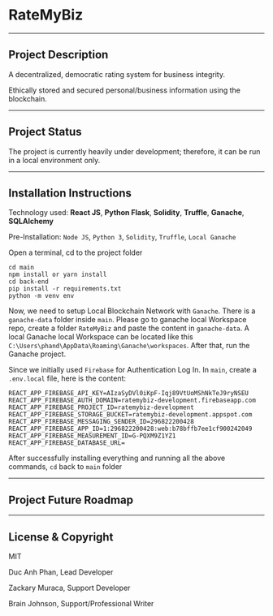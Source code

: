 # RateMyBiz
---
## Project Description
A decentralized, democratic rating system for business integrity.

Ethically stored and secured personal/business information using the blockchain.

---
## Project Status
The project is currently heavily under development; therefore, it can be run in a local environment only.

---
## Installation Instructions
Technology used: **React JS**, **Python Flask**, **Solidity**, **Truffle**, **Ganache**, **SQLAlchemy**

Pre-Installation: `Node JS`, `Python 3`, `Solidity`, `Truffle`, `Local Ganache`

Open a terminal, cd to the project folder

```
cd main
npm install or yarn install
cd back-end
pip install -r requirements.txt
python -m venv env
```

Now, we need to setup Local Blockchain Network with `Ganache`. There is a `ganache-data` folder inside `main`. Please go to ganache local Workspace repo, create a folder `RateMyBiz` and paste the content in `ganache-data`. A local Ganache local Workspace can be located like this `C:\Users\phand\AppData\Roaming\Ganache\workspaces`. After that, run the Ganache project.

Since we initially used `Firebase` for Authentication Log In. In `main`, create a `.env.local` file, here is the content:

```
REACT_APP_FIREBASE_API_KEY=AIzaSyDVl0iKpF-Iqj89VtUoMShNkTeJ9ryNSEU
REACT_APP_FIREBASE_AUTH_DOMAIN=ratemybiz-development.firebaseapp.com
REACT_APP_FIREBASE_PROJECT_ID=ratemybiz-development
REACT_APP_FIREBASE_STORAGE_BUCKET=ratemybiz-development.appspot.com
REACT_APP_FIREBASE_MESSAGING_SENDER_ID=296822200428
REACT_APP_FIREBASE_APP_ID=1:296822200428:web:b78bffb7ee1cf900242049
REACT_APP_FIREBASE_MEASUREMENT_ID=G-PQXM9Z1YZ1
REACT_APP_FIREBASE_DATABASE_URL=
```

After successfully installing everything and running all the above commands, `cd` back to `main` folder

---
## Project Future Roadmap

---
## License & Copyright
MIT

Duc Anh Phan, Lead Developer

Zackary Muraca, Support Developer

Brain Johnson, Support/Professional Writer 

